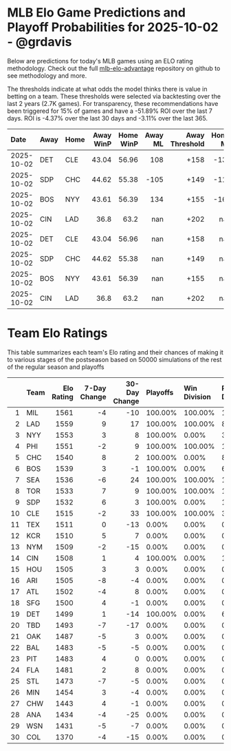 # MLB Elo Game Predictions and Playoff Probabilities for 2025-10-02 - @grdavis
Below are predictions for today's MLB games using an ELO rating methodology. Check out the full [mlb-elo-advantage](https://github.com/grdavis/mlb-elo-advantage) repository on github to see methodology and more.

The thresholds indicate at what odds the model thinks there is value in betting on a team. These thresholds were selected via backtesting over the last 2 years (2.7K games). For transparency, these recommendations have been triggered for 15% of games and have a -51.89% ROI over the last 7 days. ROI is -4.37% over the last 30 days and -3.11% over the last 365.

| Date       | Away   | Home   |   Away WinP |   Home WinP |   Away ML |   Away Threshold |   Home ML |   Home Threshold |
|:-----------|:-------|:-------|------------:|------------:|----------:|-----------------:|----------:|-----------------:|
| 2025-10-02 | DET    | CLE    |       43.04 |       56.96 |       108 |             +158 |      -132 |             -105 |
| 2025-10-02 | SDP    | CHC    |       44.62 |       55.38 |      -105 |             +149 |      -115 |             +100 |
| 2025-10-02 | BOS    | NYY    |       43.61 |       56.39 |       134 |             +155 |      -167 |             -103 |
| 2025-10-02 | CIN    | LAD    |       36.8  |       63.2  |       nan |             +202 |       nan |             -132 |
| 2025-10-02 | DET    | CLE    |       43.04 |       56.96 |       nan |             +158 |       nan |             -105 |
| 2025-10-02 | SDP    | CHC    |       44.62 |       55.38 |       nan |             +149 |       nan |             +100 |
| 2025-10-02 | BOS    | NYY    |       43.61 |       56.39 |       nan |             +155 |       nan |             -103 |
| 2025-10-02 | CIN    | LAD    |       36.8  |       63.2  |       nan |             +202 |       nan |             -132 |

# Team Elo Ratings
This table summarizes each team's Elo rating and their chances of making it to various stages of the postseason based on 50000 simulations of the rest of the regular season and playoffs

|    | Team   |   Elo Rating |   7-Day Change |   30-Day Change | Playoffs   | Win Division   | Reach Div. Rd.   | Reach CS   | Reach WS   | Win WS   |
|---:|:-------|-------------:|---------------:|----------------:|:-----------|:---------------|:-----------------|:-----------|:-----------|:---------|
|  1 | MIL    |         1561 |             -4 |             -10 | 100.00%    | 100.00%        | 100.00%          | 59.03%     | 32.29%     | 20.05%   |
|  2 | LAD    |         1559 |              9 |              17 | 100.00%    | 100.00%        | 86.39%           | 44.06%     | 22.83%     | 14.05%   |
|  3 | NYY    |         1553 |              3 |               8 | 100.00%    | 0.00%          | 32.03%           | 17.70%     | 11.12%     | 5.44%    |
|  4 | PHI    |         1551 |             -2 |               9 | 100.00%    | 100.00%        | 100.00%          | 51.38%     | 24.63%     | 14.35%   |
|  5 | CHC    |         1540 |              8 |               2 | 100.00%    | 0.00%          | 80.21%           | 33.23%     | 15.50%     | 8.20%    |
|  6 | BOS    |         1539 |              3 |              -1 | 100.00%    | 0.00%          | 67.97%           | 34.84%     | 19.92%     | 8.56%    |
|  7 | SEA    |         1536 |             -6 |              24 | 100.00%    | 100.00%        | 100.00%          | 62.50%     | 29.85%     | 12.59%   |
|  8 | TOR    |         1533 |              7 |               9 | 100.00%    | 100.00%        | 100.00%          | 47.46%     | 26.02%     | 10.65%   |
|  9 | SDP    |         1532 |              6 |               3 | 100.00%    | 0.00%          | 19.79%           | 7.74%      | 3.29%      | 1.62%    |
| 10 | CLE    |         1515 |             -2 |              33 | 100.00%    | 100.00%        | 32.43%           | 13.16%     | 5.12%      | 1.76%    |
| 11 | TEX    |         1511 |              0 |             -13 | 0.00%      | 0.00%          | 0.00%            | 0.00%      | 0.00%      | 0.00%    |
| 12 | KCR    |         1510 |              5 |               7 | 0.00%      | 0.00%          | 0.00%            | 0.00%      | 0.00%      | 0.00%    |
| 13 | NYM    |         1509 |             -2 |             -15 | 0.00%      | 0.00%          | 0.00%            | 0.00%      | 0.00%      | 0.00%    |
| 14 | CIN    |         1508 |              1 |               4 | 100.00%    | 0.00%          | 13.61%           | 4.56%      | 1.46%      | 0.54%    |
| 15 | HOU    |         1505 |              3 |               3 | 0.00%      | 0.00%          | 0.00%            | 0.00%      | 0.00%      | 0.00%    |
| 16 | ARI    |         1505 |             -8 |              -4 | 0.00%      | 0.00%          | 0.00%            | 0.00%      | 0.00%      | 0.00%    |
| 17 | ATL    |         1502 |             -4 |               8 | 0.00%      | 0.00%          | 0.00%            | 0.00%      | 0.00%      | 0.00%    |
| 18 | SFG    |         1500 |              4 |              -1 | 0.00%      | 0.00%          | 0.00%            | 0.00%      | 0.00%      | 0.00%    |
| 19 | DET    |         1499 |              1 |             -14 | 100.00%    | 0.00%          | 67.57%           | 24.34%     | 7.96%      | 2.21%    |
| 20 | TBD    |         1493 |             -7 |             -17 | 0.00%      | 0.00%          | 0.00%            | 0.00%      | 0.00%      | 0.00%    |
| 21 | OAK    |         1487 |             -5 |               3 | 0.00%      | 0.00%          | 0.00%            | 0.00%      | 0.00%      | 0.00%    |
| 22 | BAL    |         1483 |             -5 |              -5 | 0.00%      | 0.00%          | 0.00%            | 0.00%      | 0.00%      | 0.00%    |
| 23 | PIT    |         1483 |              4 |               0 | 0.00%      | 0.00%          | 0.00%            | 0.00%      | 0.00%      | 0.00%    |
| 24 | FLA    |         1481 |              2 |               8 | 0.00%      | 0.00%          | 0.00%            | 0.00%      | 0.00%      | 0.00%    |
| 25 | STL    |         1473 |             -7 |              -5 | 0.00%      | 0.00%          | 0.00%            | 0.00%      | 0.00%      | 0.00%    |
| 26 | MIN    |         1454 |              3 |              -4 | 0.00%      | 0.00%          | 0.00%            | 0.00%      | 0.00%      | 0.00%    |
| 27 | CHW    |         1443 |              4 |              -1 | 0.00%      | 0.00%          | 0.00%            | 0.00%      | 0.00%      | 0.00%    |
| 28 | ANA    |         1434 |             -4 |             -25 | 0.00%      | 0.00%          | 0.00%            | 0.00%      | 0.00%      | 0.00%    |
| 29 | WSN    |         1431 |             -5 |              -7 | 0.00%      | 0.00%          | 0.00%            | 0.00%      | 0.00%      | 0.00%    |
| 30 | COL    |         1370 |             -4 |             -15 | 0.00%      | 0.00%          | 0.00%            | 0.00%      | 0.00%      | 0.00%    |